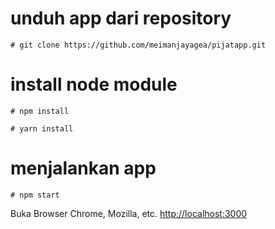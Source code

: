# unduh app dari repository
    # git clone https://github.com/meimanjayagea/pijatapp.git

# install node module
    # npm install

    # yarn install
# menjalankan app
    # npm start

Buka Browser Chrome, Mozilla, etc.
[http://localhost:3000](http://localhost:3000)


